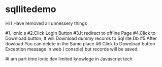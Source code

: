 # sqllitedemo


Hi I Have removed all unnessery things

#1. ionic s
#2.Click Login Button
#3.It redirect to offline Page
#4.Click to Download button, It will Download dummy records to Sql lite Db
#5.After dowload You can delete in the Same place
#6 Click to Download button Exception message in web ( console) but records will be saved

#I am part time Ionic dev limited knowlege in Javascript tech
